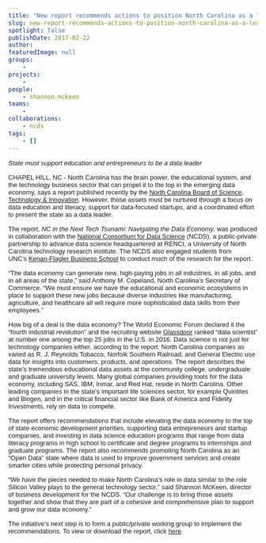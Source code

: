 ```yaml
---
title: "New report recommends actions to position North Carolina as a leader in the new data economy"
slug: new-report-recommends-actions-to-position-north-carolina-as-a-leader-in-the-new-data-economy
spotlight: false
publishDate: 2017-02-22
author: 
featuredImage: null
groups:
    - 
projects:
    - 
people:
    - shannon-mckeen
teams: 
    - 
collaborations:
    - ncds
tags:
    - []
---
```

<span style="font-family: Arial; font-size: small;"><i>State must support education and entrepreneurs to be a data leader</i></span>

<span style="font-family: Arial; font-size: small;">CHAPEL HILL, NC - North Carolina has the brain power, the educational system, and the technology business sector that can propel it to the top in the emerging data economy, says a report published recently by the </span><a href="https://www.nccommerce.com/sti/board-of-science-technology-innovation" target="_blank"><span style="font-family: Arial; font-size: small;">North Carolina Board of Science, Technology &amp; Innovation</span></a><span style="font-family: Arial; font-size: small;">. However, those assets must be nurtured through a focus on data education and literacy, support for data-focused startups, and a coordinated effort to present the state as a data leader.</span><!--more-->

<span style="font-family: Arial; font-size: small;">The report, </span><span style="font-family: Arial; font-size: small;"><i>NC in the Next Tech Tsunami: Navigating the Data Economy</i></span><span style="font-family: Arial; font-size: small;">, was produced in collaboration with the </span><a href="http://datascienceconsortium.org/" target="_blank"><span style="font-family: Arial; font-size: small;">National Consortium for Data Science</span></a><span style="font-family: Arial; font-size: small;"> (NCDS), a public-private partnership to advance data science headquartered at RENCI, a University of North Carolina technology research institute. The NCDS also engaged students from UNC’s </span><a href="http://www.kenan-flagler.unc.edu/" target="_blank"><span style="font-family: Arial; font-size: small;">Kenan-Flagler Business School</span></a><span style="font-family: Arial; font-size: small;"> to conduct much of the research for the report.</span>

<span style="font-family: Arial; font-size: small;">“The data economy can generate new, high-paying jobs in all industries, in all jobs, and in all areas of the state,” said Anthony M. Copeland, North Carolina’s Secretary of Commerce. “We must ensure we have the educational and economic ecosystems in place to support these new jobs because diverse industries like manufacturing, agriculture, and healthcare all will require more sophisticated data skills from their employees.” </span>

<span style="font-family: Arial; font-size: small;">How big of a deal is the data economy? The World Economic Forum declared it the “fourth industrial revolution” and the recruiting website </span><a href="https://www.glassdoor.com/List/Best-Jobs-in-America-LST_KQ0,20.htm" target="_blank"><span style="font-family: Arial; font-size: small;">Glassdoor</span></a><span style="font-family: Arial; font-size: small;"> ranked “data scientist” at number one among the top 25 jobs in the U.S. in 2016. Data science is not just for technology companies either, according to the report. North Carolina companies as varied as R. J. Reynolds Tobacco, Norfolk Southern Railroad, and General Electric use data for insights into customers, products, and operations.</span><span style="font-family: Arial; font-size: small;">
</span><span style="font-family: Arial; font-size: small;">
The report describes the state’s tremendous educational data assets at the community college, undergraduate and graduate university levels. Many global companies providing tools for the data economy, including SAS, IBM, Inmar, and Red Hat, reside in North Carolina. Other leading companies in the state’s important life sciences sector, for example Quintiles and Biogen, and in the critical financial sector like Bank of America and Fidelity Investments, rely on data to compete.</span>

<span style="font-family: Arial; font-size: small;">The report offers recommendations that include elevating the data economy to the top of state economic development priorities, supporting data entrepreneurs and startup companies, and investing in data science education programs that range from data literacy programs in high school to certificate and degree programs to internships and graduate programs. The report also recommends promoting North Carolina as an “Open Data” state where data is used to improve government services and create smarter cities while protecting personal privacy.</span>

<span style="font-family: Arial; font-size: small;">“We have the pieces needed to make North Carolina’s role in data similar to the role Silicon Valley plays to the general technology sector,” said Shannon McKeen, director of business development for the NCDS. “Our challenge is to bring those assets together and show that they are part of a cohesive and comprehensive plan to support and grow our data economy.”</span>

<span style="font-family: Arial; font-size: small;">The initiative’s next step is to form a public/private working group to implement the recommendations. To view or download the report, click </span><a href="http://www.nccommerce.com/Portals/6/Documents/Resources/NC%20Big%20Data%20Report.pdf" target="_blank"><span style="font-family: Arial; font-size: small;">here</span></a><span style="font-family: Arial; font-size: small;">.</span>
